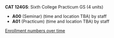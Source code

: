 **CAT 124GS**: Sixth College Practicum GS (4 units)

- **A00** (Seminar) (time and location TBA) by staff
- **A01** (Practicum) (time and location TBA) by staff

[Enrollment numbers over time](./CAT124GS.tsv)
